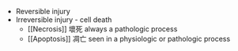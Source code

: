 - Reversible injury
- Irreversible injury - cell death
	- [[Necrosis]] 壞死
		always a pathologic process
	- [[Apoptosis]] 凋亡
		seen in a physiologic or pathologic process